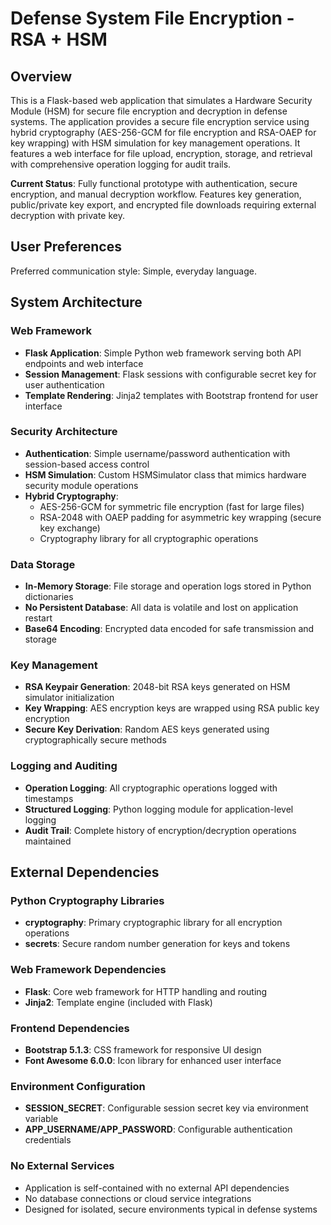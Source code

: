 # Defense System File Encryption - RSA + HSM

## Overview

This is a Flask-based web application that simulates a Hardware Security Module (HSM) for secure file encryption and decryption in defense systems. The application provides a secure file encryption service using hybrid cryptography (AES-256-GCM for file encryption and RSA-OAEP for key wrapping) with HSM simulation for key management operations. It features a web interface for file upload, encryption, storage, and retrieval with comprehensive operation logging for audit trails.

**Current Status**: Fully functional prototype with authentication, secure encryption, and manual decryption workflow. Features key generation, public/private key export, and encrypted file downloads requiring external decryption with private key.

## User Preferences

Preferred communication style: Simple, everyday language.

## System Architecture

### Web Framework
- **Flask Application**: Simple Python web framework serving both API endpoints and web interface
- **Session Management**: Flask sessions with configurable secret key for user authentication
- **Template Rendering**: Jinja2 templates with Bootstrap frontend for user interface

### Security Architecture
- **Authentication**: Simple username/password authentication with session-based access control
- **HSM Simulation**: Custom HSMSimulator class that mimics hardware security module operations
- **Hybrid Cryptography**: 
  - AES-256-GCM for symmetric file encryption (fast for large files)
  - RSA-2048 with OAEP padding for asymmetric key wrapping (secure key exchange)
  - Cryptography library for all cryptographic operations

### Data Storage
- **In-Memory Storage**: File storage and operation logs stored in Python dictionaries
- **No Persistent Database**: All data is volatile and lost on application restart
- **Base64 Encoding**: Encrypted data encoded for safe transmission and storage

### Key Management
- **RSA Keypair Generation**: 2048-bit RSA keys generated on HSM simulator initialization
- **Key Wrapping**: AES encryption keys are wrapped using RSA public key encryption
- **Secure Key Derivation**: Random AES keys generated using cryptographically secure methods

### Logging and Auditing
- **Operation Logging**: All cryptographic operations logged with timestamps
- **Structured Logging**: Python logging module for application-level logging
- **Audit Trail**: Complete history of encryption/decryption operations maintained

## External Dependencies

### Python Cryptography Libraries
- **cryptography**: Primary cryptographic library for all encryption operations
- **secrets**: Secure random number generation for keys and tokens

### Web Framework Dependencies
- **Flask**: Core web framework for HTTP handling and routing
- **Jinja2**: Template engine (included with Flask)

### Frontend Dependencies
- **Bootstrap 5.1.3**: CSS framework for responsive UI design
- **Font Awesome 6.0.0**: Icon library for enhanced user interface

### Environment Configuration
- **SESSION_SECRET**: Configurable session secret key via environment variable
- **APP_USERNAME/APP_PASSWORD**: Configurable authentication credentials

### No External Services
- Application is self-contained with no external API dependencies
- No database connections or cloud service integrations
- Designed for isolated, secure environments typical in defense systems
